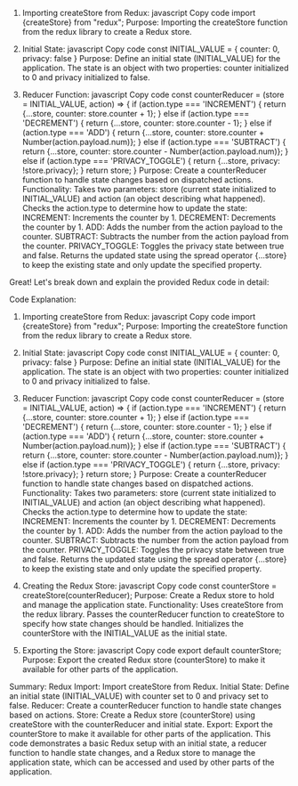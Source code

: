 1. Importing createStore from Redux:
javascript
Copy code
import {createStore} from "redux";
Purpose:
Importing the createStore function from the redux library to create a Redux store.

2. Initial State:
javascript
Copy code
const INITIAL_VALUE = {
  counter: 0,
  privacy: false
}
Purpose:
Define an initial state (INITIAL_VALUE) for the application.
The state is an object with two properties: counter initialized to 0 and privacy initialized to false.

3. Reducer Function:
javascript
Copy code
const counterReducer = (store = INITIAL_VALUE, action) => {
  if (action.type === 'INCREMENT') {
    return {...store, counter: store.counter + 1};
  } else if (action.type === 'DECREMENT') {
    return {...store, counter: store.counter - 1};
  } else if (action.type === 'ADD') {
    return {...store, counter: store.counter + Number(action.payload.num)};
  } else if (action.type === 'SUBTRACT') {
    return {...store, counter: store.counter - Number(action.payload.num)};
  } else if (action.type === 'PRIVACY_TOGGLE') {
    return {...store, privacy: !store.privacy};
  }
  return store;
}
Purpose:
Create a counterReducer function to handle state changes based on dispatched actions.
Functionality:
Takes two parameters: store (current state initialized to INITIAL_VALUE) and action (an object describing what happened).
Checks the action.type to determine how to update the state:
INCREMENT: Increments the counter by 1.
DECREMENT: Decrements the counter by 1.
ADD: Adds the number from the action payload to the counter.
SUBTRACT: Subtracts the number from the action payload from the counter.
PRIVACY_TOGGLE: Toggles the privacy state between true and false.
Returns the updated state using the spread operator {...store} to keep the existing state and only update the specified property.




Great! Let's break down and explain the provided Redux code in detail:

Code Explanation:
1. Importing createStore from Redux:
javascript
Copy code
import {createStore} from "redux";
Purpose:
Importing the createStore function from the redux library to create a Redux store.
2. Initial State:
javascript
Copy code
const INITIAL_VALUE = {
  counter: 0,
  privacy: false
}
Purpose:
Define an initial state (INITIAL_VALUE) for the application.
The state is an object with two properties: counter initialized to 0 and privacy initialized to false.
3. Reducer Function:
javascript
Copy code
const counterReducer = (store = INITIAL_VALUE, action) => {
  if (action.type === 'INCREMENT') {
    return {...store, counter: store.counter + 1};
  } else if (action.type === 'DECREMENT') {
    return {...store, counter: store.counter - 1};
  } else if (action.type === 'ADD') {
    return {...store, counter: store.counter + Number(action.payload.num)};
  } else if (action.type === 'SUBTRACT') {
    return {...store, counter: store.counter - Number(action.payload.num)};
  } else if (action.type === 'PRIVACY_TOGGLE') {
    return {...store, privacy: !store.privacy};
  }
  return store;
}
Purpose:
Create a counterReducer function to handle state changes based on dispatched actions.
Functionality:
Takes two parameters: store (current state initialized to INITIAL_VALUE) and action (an object describing what happened).
Checks the action.type to determine how to update the state:
INCREMENT: Increments the counter by 1.
DECREMENT: Decrements the counter by 1.
ADD: Adds the number from the action payload to the counter.
SUBTRACT: Subtracts the number from the action payload from the counter.
PRIVACY_TOGGLE: Toggles the privacy state between true and false.
Returns the updated state using the spread operator {...store} to keep the existing state and only update the specified property.
4. Creating the Redux Store:
javascript
Copy code
const counterStore = createStore(counterReducer);
Purpose:
Create a Redux store to hold and manage the application state.
Functionality:
Uses createStore from the redux library.
Passes the counterReducer function to createStore to specify how state changes should be handled.
Initializes the counterStore with the INITIAL_VALUE as the initial state.


5. Exporting the Store:
javascript
Copy code
export default counterStore;
Purpose:
Export the created Redux store (counterStore) to make it available for other parts of the application.



Summary:
Redux Import: Import createStore from Redux.
Initial State: Define an initial state (INITIAL_VALUE) with counter set to 0 and privacy set to false.
Reducer: Create a counterReducer function to handle state changes based on actions.
Store: Create a Redux store (counterStore) using createStore with the counterReducer and initial state.
Export: Export the counterStore to make it available for other parts of the application.
This code demonstrates a basic Redux setup with an initial state, a reducer function to handle state changes, and a Redux store to manage the application state, which can be accessed and used by other parts of the application.






